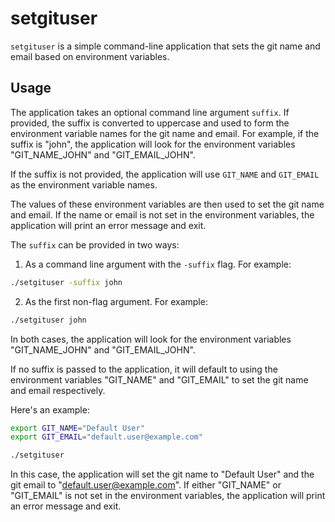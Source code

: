 # setgituser

`setgituser` is a simple command-line application that sets the git name and email based on environment variables.

## Usage

The application takes an optional command line argument `suffix`. If provided, the suffix is converted to uppercase and used to form the environment variable names for the git name and email. For example, if the suffix is "john", the application will look for the environment variables "GIT_NAME_JOHN" and "GIT_EMAIL_JOHN".

If the suffix is not provided, the application will use `GIT_NAME` and `GIT_EMAIL` as the environment variable names.

The values of these environment variables are then used to set the git name and email. If the name or email is not set in the environment variables, the application will print an error message and exit.

The `suffix` can be provided in two ways:

1. As a command line argument with the `-suffix` flag. For example:

```bash
./setgituser -suffix john
```

2. As the first non-flag argument. For example:

```bash
./setgituser john
```

In both cases, the application will look for the environment variables "GIT_NAME_JOHN" and "GIT_EMAIL_JOHN".

If no suffix is passed to the application, it will default to using the environment variables "GIT_NAME" and "GIT_EMAIL" to set the git name and email respectively. 

Here's an example:

```bash
export GIT_NAME="Default User"
export GIT_EMAIL="default.user@example.com"

./setgituser
```

In this case, the application will set the git name to "Default User" and the git email to "default.user@example.com". If either "GIT_NAME" or "GIT_EMAIL" is not set in the environment variables, the application will print an error message and exit.